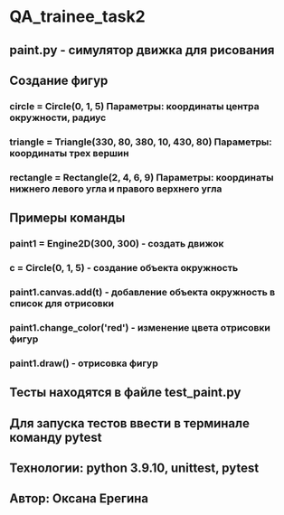 # QA_trainee_task2

## paint.py - симулятор движка для рисования

## Создание фигур
### circle = Circle(0, 1, 5) Параметры: координаты центра окружности, радиус
### triangle = Triangle(330, 80, 380, 10, 430, 80)  Параметры: координаты трех вершин
### rectangle = Rectangle(2, 4, 6, 9) Параметры: координаты нижнего левого угла и правого верхнего угла

## Примеры команды
### paint1 = Engine2D(300, 300) - создать движок
### c = Circle(0, 1, 5) - создание объекта окружность
### paint1.canvas.add(t) - добавление объекта окружность в список для отрисовки
### paint1.change_color('red') - изменение цвета отрисовки фигур
### paint1.draw() - отрисовка фигур

## Тесты находятся в файле test_paint.py
## Для запуска тестов ввести в терминале команду pytest

## Технологии: python 3.9.10, unittest, pytest

## Автор: Оксана Ерегина